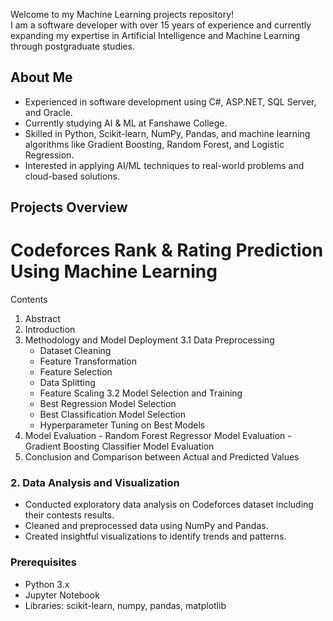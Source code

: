 
Welcome to my Machine Learning projects repository!  
I am a software developer with over 15 years of experience and currently expanding my expertise in Artificial Intelligence and Machine Learning through postgraduate studies.

## About Me
- Experienced in software development using C#, ASP.NET, SQL Server, and Oracle.
- Currently studying AI & ML at Fanshawe College.
- Skilled in Python, Scikit-learn, NumPy, Pandas, and machine learning algorithms like Gradient Boosting, Random Forest, and Logistic Regression.
- Interested in applying AI/ML techniques to real-world problems and cloud-based solutions.

## Projects Overview

# Codeforces Rank & Rating Prediction Using Machine Learning 
Contents
  1.	Abstract
  2.	Introduction
  3.	Methodology and Model Deployment
      3.1	Data Preprocessing
          -	Dataset Cleaning
          -	Feature Transformation
          -	Feature Selection
          -	Data Splitting
          -	Feature Scaling
      3.2	Model Selection and Training
          -	Best Regression Model Selection
          -	Best Classification Model Selection
          -	Hyperparameter Tuning on Best Models
  4.	Model Evaluation
      -	Random Forest Regressor Model Evaluation
      -	Gradient Boosting Classifier Model Evaluation
  5.	Conclusion and Comparison between Actual and Predicted Values


### 2. Data Analysis and Visualization
- Conducted exploratory data analysis on Codeforces dataset including their contests results.
- Cleaned and preprocessed data using NumPy and Pandas.
- Created insightful visualizations to identify trends and patterns.

### Prerequisites
- Python 3.x
- Jupyter Notebook
- Libraries: scikit-learn, numpy, pandas, matplotlib 
